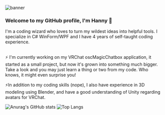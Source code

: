 ![banner](https://user-images.githubusercontent.com/114599052/214605234-24aa8985-2b2d-404b-b640-193570f1d876.png)

### Welcome to my GitHub profile, I'm Hanny 👋
I'm a coding wizard who loves to turn my wildest ideas into helpful tools. I specialize in C# WinForm/WPF and I have 4 years of self-taught coding experience.
<br><br>

⚡ I'm currently working on my VRChat oscMagicChatbox application, it started as a small project, but now it's grown into something much bigger.
<br> Take a look and you may just learn a thing or two from my code. Who knows, it might even surprise you!<br>

⚡In addition to my coding skills (nope), I also have experience in 3D modeling using Blender, and have a good understanding of Unity regarding avatars for VRChat.

![Anurag's GitHub stats](https://github-readme-stats.vercel.app/api?username=BoiHanny)   ![Top Langs](https://github-readme-stats.vercel.app/api/top-langs/?username=BoiHanny)

